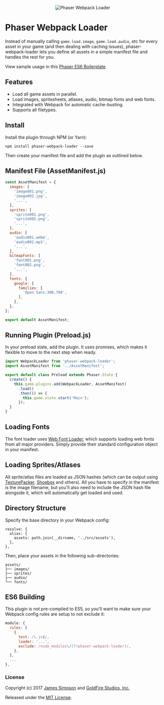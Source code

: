 <p align="center">
  <img src="https://s3.amazonaws.com/howler.js/phaser-webpack-loader.png" alt="Phaser Webpack Loader">
</p>

# Phaser Webpack Loader
Instead of manually calling `game.load.image`, `game.load.audio`, etc for every asset in your game (and then dealing with caching issues), phaser-webpack-loader lets you define all assets in a simple manifest file and handles the rest for you.

View sample usage in this [Phaser ES6 Boilerplate](https://github.com/goldfire/phaser-boilerplate).

## Features

* Load all game assets in parallel.
* Load images, spritesheets, atlases, audio, bitmap fonts and web fonts.
* Integrated with Webpack for automatic cache-busting.
* Supports all filetypes.

## Install

Install the plugin through NPM (or Yarn):

```
npm install phaser-webpack-loader --save
```

Then create your manifest file and add the plugin as outlined below.

## Manifest File (AssetManifest.js)

```javascript
const AssetManifest = {
  images: [
    'image001.png',
    'image002.jpg',
    '...',
  ],
  sprites: [
    'sprite001.png',
    'sprite002.png',
    '...',
  ],
  audio: [
    'audio001.webm',
    'audio002.mp3',
    '...',
  ],
  bitmapFonts: [
    'font001.png',
    'font002.png',
    '...',
  ],
  fonts: {
    google: {
      families: [
        'Open Sans:300,700',
      ],
    },
  },
};

export default AssetManifest;
```

## Running Plugin (Preload.js)

In your preload state, add the plugin. It uses promises, which makes it flexible to move to the next step when ready.

```javascript
import WebpackLoader from 'phaser-webpack-loader';
import AssetManifest from '../AssetManifest';

export default class Preload extends Phaser.State {
  create() {
    this.game.plugins.add(WebpackLoader, AssetManifest)
      .load()
      .then(() => {
        this.game.state.start('Main');
      });
  }
}
```

## Loading Fonts

The font loader uses [Web Font Loader](https://github.com/typekit/webfontloader), which supports loading web fonts from all major providers. Simply provide their standard configuration object in your manifest.

## Loading Sprites/Atlases

All sprite/atlas files are loaded as JSON hashes (which can be output using [TexturePacker](https://www.codeandweb.com/texturepacker), [Shoebox](http://renderhjs.net/shoebox/) and others). All you have to specify in the manifest is the image filename, but you'll also need to include the JSON hash file alongside it, which will automatically get loaded and used.

## Directory Structure

Specify the base directory in your Webpack config:

```
resolve: {
  alias: {
    assets: path.join(__dirname, '../src/assets'),
  },
},
```

Then, place your assets in the following sub-directories:

```
assets/
├── images/
├── sprites/
├── audio/
└── fonts/
```

## ES6 Building

This plugin is not pre-compiled to ES5, so you'll want to make sure your Webpack config rules are setup to not exclude it:

```javascript
module: {
  rules: [
    {
      test: /\.js$/,
      loader: '...',
      exclude: /node_modules\/(?!phaser-webpack-loader)/,
    },
  ],
  ...
},
```

### License

Copyright (c) 2017 [James Simpson](https://twitter.com/GoldFireStudios) and [GoldFire Studios, Inc.](http://goldfirestudios.com)

Released under the [MIT License](https://github.com/goldfire/phaser-webpack-loader/blob/master/LICENSE.md).